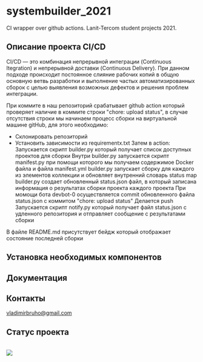 # systembuilder_2021
CI wrapper over github actions. Lanit-Tercom student projects 2021.
## Описание проекта CI/CD
CI/CD — это комбинация непрерывной интеграции (Continuous Itegration) и непрерывной доставки (Continuous Delivery).
При данном подходе происходит постоянное слияние рабочих копий в общую основную ветвь разработки и выполнение частых автоматизированных сборок
с целью выявления возможных дефектов и решения проблем интеграции.

При коммите в наш репозиторий срабатывает github action который проверяет наличие в коммите строки "chore: upload status",
в случае отсутствия строки мы начинаем процесс сборки на виртуальной машине gitHub, для этого необходимо:
- Склонировать репозиторий
- Установить зависимости из requirementx.txt
Затем в action:
Запускается скрипт builder.py который получает список доступных проектов для сборки
Внутри builder.py запускается скрипт manifest.py при помощи которого мы получаем содержимое Docker файла и файла manifest.yml
builder.py запускает сборку для каждого из элементов коллекции и обновляет внутренний словарь status map
builder.py создает обновленный status.json файл, в который записана информация о результатах сборки проекта каждого проекта
При момощи бота  devbot-0 осуществляется commit обновленного файла status.json с коммитом "chore: upload status"
Делается push
Запускается скрипт notify.py который получает файл status.json с удленного репозитория и отправляет сообщение с результатами сборки

В файле README.md присутствует бейдж который отображает состояние последней сборки

## Установка необходимых компонентов
## Документация
## Контакты
vladimirbruho@gmail.com
## Статус проекта
<br><img src="https://github.com/Voolodimer/systembuilder_2021/workflows/Commit-Action/badge.svg"><br>
